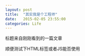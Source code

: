```yaml
---
layout: post
title:  "其实我是个工程师"
date:   2015-02-05 23:55:00
categories: Life
---
```


<script type="text/javascript" src="http://www.xiami.com/widget/player-single?uid=0&sid=1770789971&mode=js"></script>


标题来自刚刚看到的一篇文章


顺便测试下HTML标签或者JS能否使用
